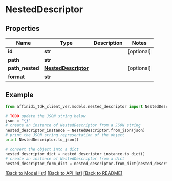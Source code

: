 # NestedDescriptor

## Properties

| Name            | Type                                        | Description | Notes      |
| --------------- | ------------------------------------------- | ----------- | ---------- |
| **id**          | **str**                                     |             | [optional] |
| **path**        | **str**                                     |             |
| **path_nested** | [**NestedDescriptor**](NestedDescriptor.md) |             | [optional] |
| **format**      | **str**                                     |             |

## Example

```python
from affinidi_tdk_client_ver.models.nested_descriptor import NestedDescriptor

# TODO update the JSON string below
json = "{}"
# create an instance of NestedDescriptor from a JSON string
nested_descriptor_instance = NestedDescriptor.from_json(json)
# print the JSON string representation of the object
print NestedDescriptor.to_json()

# convert the object into a dict
nested_descriptor_dict = nested_descriptor_instance.to_dict()
# create an instance of NestedDescriptor from a dict
nested_descriptor_form_dict = nested_descriptor.from_dict(nested_descriptor_dict)
```

[[Back to Model list]](../README.md#documentation-for-models) [[Back to API list]](../README.md#documentation-for-api-endpoints) [[Back to README]](../README.md)
